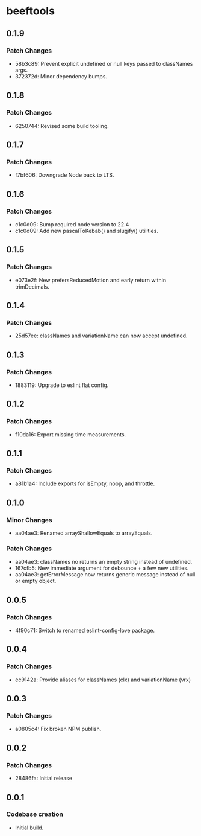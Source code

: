 # beeftools

## 0.1.9

### Patch Changes

- 58b3c89: Prevent explicit undefined or null keys passed to classNames args.
- 372372d: Minor dependency bumps.

## 0.1.8

### Patch Changes

- 6250744: Revised some build tooling.

## 0.1.7

### Patch Changes

- f7bf606: Downgrade Node back to LTS.

## 0.1.6

### Patch Changes

- c1c0d09: Bump required node version to 22.4
- c1c0d09: Add new pascalToKebab() and slugify() utilities.

## 0.1.5

### Patch Changes

- e073e2f: New prefersReducedMotion and early return within trimDecimals.

## 0.1.4

### Patch Changes

- 25d57ee: classNames and variationName can now accept undefined.

## 0.1.3

### Patch Changes

- 1883119: Upgrade to eslint flat config.

## 0.1.2

### Patch Changes

- f10da16: Export missing time measurements.

## 0.1.1

### Patch Changes

- a81b1a4: Include exports for isEmpty, noop, and throttle.

## 0.1.0

### Minor Changes

- aa04ae3: Renamed arrayShallowEquals to arrayEquals.

### Patch Changes

- aa04ae3: classNames no returns an empty string instead of undefined.
- 167cfb5: New immediate argument for debounce + a few new utilities.
- aa04ae3: getErrorMessage now returns generic message instead of null or empty object.

## 0.0.5

### Patch Changes

- 4f90c71: Switch to renamed eslint-config-love package.

## 0.0.4

### Patch Changes

- ec9142a: Provide aliases for classNames (clx) and variationName (vrx)

## 0.0.3

### Patch Changes

- a0805c4: Fix broken NPM publish.

## 0.0.2

### Patch Changes

- 28486fa: Initial release

## 0.0.1

### Codebase creation

- Initial build.
